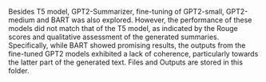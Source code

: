 Besides T5 model, GPT2-Summarizer, fine-tuning of GPT2-small, GPT2-medium and BART was also explored. 
However, the performance of these models did not match that of the T5 model, as indicated by the Rouge scores and qualitative assessment of the generated summaries. 
Specifically, while BART showed promising results, the outputs from the fine-tuned GPT2 models exhibited a lack of coherence, particularly towards the latter part of the generated text.
Files and Outputs are stored in this folder.
